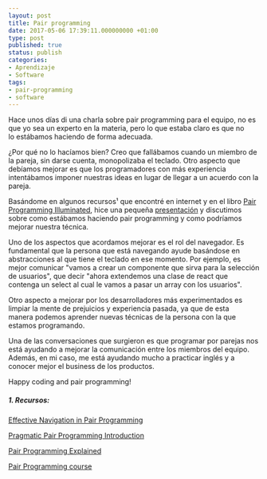 ```yaml
---
layout: post
title: Pair programming
date: 2017-05-06 17:39:11.000000000 +01:00
type: post
published: true
status: publish
categories:
- Aprendizaje
- Software
tags:
- pair-programming
- software
---
```

Hace unos días di una charla sobre pair programming para el equipo, no es que yo sea un experto en la materia, pero lo que estaba claro es que no lo estábamos haciendo de forma adecuada.

¿Por qué no lo hacíamos bien? Creo que fallábamos cuando un miembro de la pareja, sin darse cuenta, monopolizaba el teclado. Otro aspecto que debíamos mejorar es que los programadores con más experiencia intentábamos imponer nuestras ideas en lugar de llegar a un acuerdo con la pareja.

Basándome en algunos recursos¹ que encontré en internet y en el libro [Pair Programming Illuminated](https://www.amazon.es/Pair-Programming-Illuminated-Laurie-Williams/dp/0201745763/), hice una pequeña [presentación](https://www.slideshare.net/GabrielMoral/pair-programming-81211140) y discutimos sobre como estábamos haciendo pair programming y como podríamos mejorar nuestra técnica.


Uno de los aspectos que acordamos mejorar es el rol del navegador. Es fundamental que la persona que está navegando ayude basándose en abstracciones al que tiene el teclado en ese momento. Por ejemplo, es mejor comunicar "vamos a crear un componente que sirva para la selección de usuarios", que decir "ahora extendemos una clase de react que contenga un select al cual le vamos a pasar un array con los usuarios".

Otro aspecto a mejorar por los desarrolladores más experimentados es limpiar la mente de prejuicios y experiencia pasada, ya que de esta manera podemos aprender nuevas técnicas de la persona con la que estamos programando.

Una de las conversaciones que surgieron es que programar por parejas nos está ayudando a mejorar la comunicación entre los miembros del equipo. Además, en mi caso, me está ayudando mucho a practicar inglés y a conocer mejor el business de los productos.

Happy coding and pair programming!

##### 1\. Recursos:

[Effective Navigation in Pair Programming](https://www.thoughtworks.com/insights/blog/effective-navigation-in-pair-programming)

[Pragmatic Pair Programming Introduction](https://www.future-processing.pl/blog/pragmatic-pair-programming/)

[Pair Programming Explained](https://accu.org/index.php/journals/1395)

[Pair Programming course](https://www.pluralsight.com/courses/pair-programming)
